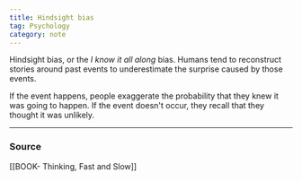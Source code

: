 ```yaml
---
title: Hindsight bias
tag: Psychology 
category: note
---
```


Hindsight bias, or the *I know it all along* bias. Humans tend to reconstruct stories around past events to underestimate the surprise caused by those events. 

If the event happens, people exaggerate the probability that they knew it was going to happen. If the event doesn't occur, they recall that they thought it was unlikely.

--- 
### Source
[[BOOK- Thinking, Fast and Slow]]